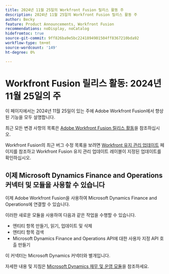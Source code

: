 ```yaml
---
title: 2024년 11월 25일의 Workfront Fusion 릴리스 활동 주
description: 2024년 11월 25일의 Workfront Fusion 릴리스 활동 주
author: Becky
feature: Product Announcements, Workfront Fusion
recommendations: noDisplay, noCatalog
hidefromtoc: true
source-git-commit: 9ff826ba9e5bc2241894901504ff8367210bda92
workflow-type: tm+mt
source-wordcount: '149'
ht-degree: 0%

---
```


# Workfront Fusion 릴리스 활동: 2024년 11월 25일의 주

이 페이지에서는 2024년 11월 25일이 있는 주에 Adobe Workfront Fusion에서 향상된 기능을 모두 설명합니다.

최근 모든 변경 사항의 목록은 [Adobe Workfront Fusion 릴리스 활동](../../../product-announcements/product-releases/fusion-release-activity/fusion-release-activity.md)을 참조하십시오.

Workfront Fusion의 최근 버그 수정 목록을 보려면 [Workfront 유지 관리 업데이트](https://experienceleague.adobe.com/docs/workfront-known-issues/releases/current-updates.html) 페이지를 참조하고 Workfront Fusion 유지 관리 업데이트 레이블이 지정된 업데이트를 확인하십시오.

## 이제 Microsoft Dynamics Finance and Operations 커넥터 및 모듈을 사용할 수 있습니다

이제 Adobe Workfront Fusion을 사용하여 Microsoft Dynamics Finance and Operations에 연결할 수 있습니다.

이러한 새로운 모듈을 사용하여 다음과 같은 작업을 수행할 수 있습니다.

* 엔티티 항목 만들기, 읽기, 업데이트 및 삭제
* 엔티티 항목 검색
* Microsoft Dynamics Finance and Operations API에 대한 사용자 지정 API 호출 만들기

이 커넥터는 Microsoft Dynamics 커넥터와 별개입니다.

자세한 내용 및 지침은 [Microsoft Dynamics 재무 및 운영 모듈](/help/quicksilver/workfront-fusion/apps-and-their-modules/dynamics-finance-operations-modules.md)을 참조하세요.

